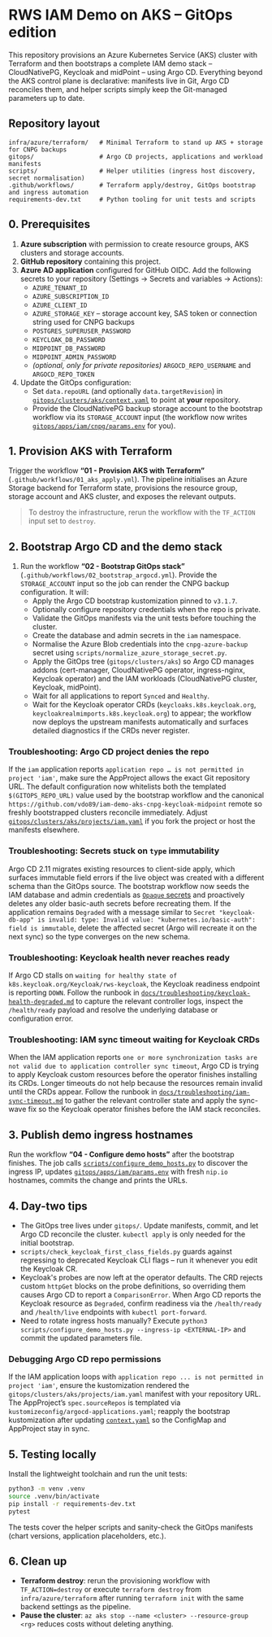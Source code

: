 # RWS IAM Demo on AKS – GitOps edition

This repository provisions an Azure Kubernetes Service (AKS) cluster with Terraform and then bootstraps a complete IAM demo stack – CloudNativePG, Keycloak and midPoint – using Argo CD. Everything beyond the AKS control plane is declarative: manifests live in Git, Argo CD reconciles them, and helper scripts simply keep the Git-managed parameters up to date.

## Repository layout

```
infra/azure/terraform/   # Minimal Terraform to stand up AKS + storage for CNPG backups
gitops/                  # Argo CD projects, applications and workload manifests
scripts/                 # Helper utilities (ingress host discovery, secret normalisation)
.github/workflows/       # Terraform apply/destroy, GitOps bootstrap and ingress automation
requirements-dev.txt     # Python tooling for unit tests and scripts
```

## 0. Prerequisites

1. **Azure subscription** with permission to create resource groups, AKS clusters and storage accounts.
2. **GitHub repository** containing this project.
3. **Azure AD application** configured for GitHub OIDC. Add the following secrets to your repository (Settings → Secrets and variables → Actions):
   - `AZURE_TENANT_ID`
   - `AZURE_SUBSCRIPTION_ID`
   - `AZURE_CLIENT_ID`
   - `AZURE_STORAGE_KEY` – storage account key, SAS token or connection string used for CNPG backups
   - `POSTGRES_SUPERUSER_PASSWORD`
   - `KEYCLOAK_DB_PASSWORD`
   - `MIDPOINT_DB_PASSWORD`
   - `MIDPOINT_ADMIN_PASSWORD`
   - *(optional, only for private repositories)* `ARGOCD_REPO_USERNAME` and `ARGOCD_REPO_TOKEN`
4. Update the GitOps configuration:
   - Set `data.repoURL` (and optionally `data.targetRevision`) in [`gitops/clusters/aks/context.yaml`](gitops/clusters/aks/context.yaml) to point at **your** repository.
   - Provide the CloudNativePG backup storage account to the bootstrap workflow via its `STORAGE_ACCOUNT` input (the workflow now writes [`gitops/apps/iam/cnpg/params.env`](gitops/apps/iam/cnpg/params.env) for you).

## 1. Provision AKS with Terraform

Trigger the workflow **“01 - Provision AKS with Terraform”** (`.github/workflows/01_aks_apply.yml`). The pipeline initialises an Azure Storage backend for Terraform state, provisions the resource group, storage account and AKS cluster, and exposes the relevant outputs.

> To destroy the infrastructure, rerun the workflow with the `TF_ACTION` input set to `destroy`.

## 2. Bootstrap Argo CD and the demo stack

1. Run the workflow **“02 - Bootstrap GitOps stack”** (`.github/workflows/02_bootstrap_argocd.yml`). Provide the `STORAGE_ACCOUNT` input so the job can render the CNPG backup configuration. It will:
   - Apply the Argo CD bootstrap kustomization pinned to `v3.1.7`.
   - Optionally configure repository credentials when the repo is private.
   - Validate the GitOps manifests via the unit tests before touching the cluster.
   - Create the database and admin secrets in the `iam` namespace.
   - Normalise the Azure Blob credentials into the `cnpg-azure-backup` secret using `scripts/normalize_azure_storage_secret.py`.
   - Apply the GitOps tree (`gitops/clusters/aks`) so Argo CD manages addons (cert-manager, CloudNativePG operator, ingress-nginx, Keycloak operator) and the IAM workloads (CloudNativePG cluster, Keycloak, midPoint).
   - Wait for all applications to report `Synced` and `Healthy`.
   - Wait for the Keycloak operator CRDs (`keycloaks.k8s.keycloak.org`, `keycloakrealmimports.k8s.keycloak.org`) to appear; the workflow now deploys the upstream manifests automatically and surfaces detailed diagnostics if the CRDs never register.

### Troubleshooting: Argo CD project denies the repo

If the `iam` application reports `application repo … is not permitted in project 'iam'`, make sure the AppProject allows the exact Git repository URL. The default configuration now whitelists both the templated `$(GITOPS_REPO_URL)` value used by the bootstrap workflow and the canonical `https://github.com/vdo89/iam-demo-aks-cnpg-keycloak-midpoint` remote so freshly bootstrapped clusters reconcile immediately. Adjust [`gitops/clusters/aks/projects/iam.yaml`](gitops/clusters/aks/projects/iam.yaml) if you fork the project or host the manifests elsewhere.

### Troubleshooting: Secrets stuck on `type` immutability

Argo CD 2.11 migrates existing resources to client-side apply, which surfaces immutable field errors if the live object was created with a different schema than the GitOps source. The bootstrap workflow now seeds the IAM database and admin credentials as [`Opaque` secrets](.github/workflows/02_bootstrap_argocd.yml) and proactively deletes any older basic-auth secrets before recreating them. If the application remains `Degraded` with a message similar to `Secret "keycloak-db-app" is invalid: type: Invalid value: "kubernetes.io/basic-auth": field is immutable`, delete the affected secret (Argo will recreate it on the next sync) so the type converges on the new schema.

### Troubleshooting: Keycloak health never reaches ready

If Argo CD stalls on `waiting for healthy state of k8s.keycloak.org/Keycloak/rws-keycloak`, the Keycloak readiness endpoint is
reporting `DOWN`. Follow the runbook in
[`docs/troubleshooting/keycloak-health-degraded.md`](docs/troubleshooting/keycloak-health-degraded.md) to capture the relevant
controller logs, inspect the `/health/ready` payload and resolve the underlying database or configuration error.

### Troubleshooting: IAM sync timeout waiting for Keycloak CRDs

When the IAM application reports `one or more synchronization tasks are not valid due to application controller sync timeout`, Argo CD is trying to apply Keycloak custom resources before the operator finishes installing its CRDs. Longer timeouts do not help because the resources remain invalid until the CRDs appear. Follow the runbook in [`docs/troubleshooting/iam-sync-timeout.md`](docs/troubleshooting/iam-sync-timeout.md) to gather the relevant controller state and apply the sync-wave fix so the Keycloak operator finishes before the IAM stack reconciles.

## 3. Publish demo ingress hostnames

Run the workflow **“04 - Configure demo hosts”** after the bootstrap finishes. The job calls [`scripts/configure_demo_hosts.py`](scripts/configure_demo_hosts.py) to discover the ingress IP, updates [`gitops/apps/iam/params.env`](gitops/apps/iam/params.env) with fresh `nip.io` hostnames, commits the change and prints the URLs.

## 4. Day-two tips

- The GitOps tree lives under `gitops/`. Update manifests, commit, and let Argo CD reconcile the cluster. `kubectl apply` is only needed for the initial bootstrap.
- `scripts/check_keycloak_first_class_fields.py` guards against regressing to deprecated Keycloak CLI flags – run it whenever you edit the Keycloak CR.
- Keycloak's probes are now left at the operator defaults. The CRD rejects custom `httpGet` blocks on the probe definitions, so overriding them causes Argo CD to report a `ComparisonError`. When Argo CD reports the Keycloak resource as `Degraded`, confirm readiness via the `/health/ready` and `/health/live` endpoints with `kubectl port-forward`.
- Need to rotate ingress hosts manually? Execute `python3 scripts/configure_demo_hosts.py --ingress-ip <EXTERNAL-IP>` and commit the updated parameters file.

### Debugging Argo CD repo permissions

If the IAM application loops with `application repo ... is not permitted in project 'iam'`, ensure the kustomization rendered the `gitops/clusters/aks/projects/iam.yaml` manifest with your repository URL. The AppProject’s `spec.sourceRepos` is templated via `kustomizeconfig/argocd-applications.yaml`; reapply the bootstrap kustomization after updating [`context.yaml`](gitops/clusters/aks/context.yaml) so the ConfigMap and AppProject stay in sync.

## 5. Testing locally

Install the lightweight toolchain and run the unit tests:

```bash
python3 -m venv .venv
source .venv/bin/activate
pip install -r requirements-dev.txt
pytest
```

The tests cover the helper scripts and sanity-check the GitOps manifests (chart versions, application placeholders, etc.).

## 6. Clean up

- **Terraform destroy**: rerun the provisioning workflow with `TF_ACTION=destroy` or execute `terraform destroy` from `infra/azure/terraform` after running `terraform init` with the same backend settings as the pipeline.
- **Pause the cluster**: `az aks stop --name <cluster> --resource-group <rg>` reduces costs without deleting anything.

